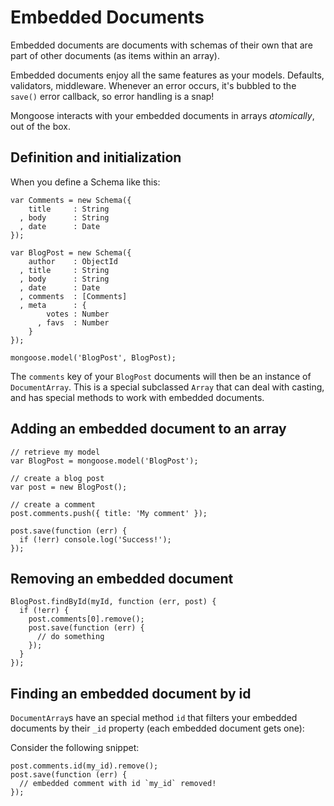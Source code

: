
Embedded Documents
==================

Embedded documents are documents with schemas of their own that are part of
other documents (as items within an array).

Embedded documents enjoy all the same features as your models. Defaults,
validators, middleware. Whenever an error occurs, it's bubbled to the `save()`
error callback, so error handling is a snap!

Mongoose interacts with your embedded documents in arrays _atomically_, out of
the box.

## Definition and initialization

When you define a Schema like this:

    var Comments = new Schema({
        title     : String
      , body      : String
      , date      : Date
    });

    var BlogPost = new Schema({
        author    : ObjectId
      , title     : String
      , body      : String
      , date      : Date
      , comments  : [Comments]
      , meta      : {
            votes : Number
          , favs  : Number
        }
    });

    mongoose.model('BlogPost', BlogPost);

The `comments` key of your `BlogPost` documents will then be an instance of
`DocumentArray`. This is a special subclassed `Array` that can deal with
casting, and has special methods to work with embedded documents.

## Adding an embedded document to an array

    // retrieve my model
    var BlogPost = mongoose.model('BlogPost');

    // create a blog post
    var post = new BlogPost();

    // create a comment
    post.comments.push({ title: 'My comment' });

    post.save(function (err) {
      if (!err) console.log('Success!');
    });

## Removing an embedded document

    BlogPost.findById(myId, function (err, post) {
      if (!err) {
        post.comments[0].remove();
        post.save(function (err) {
          // do something
        });
      }
    });

## Finding an embedded document by id

`DocumentArray`s have an special method `id` that filters your embedded
documents by their `_id` property (each embedded document gets one):

Consider the following snippet:

    post.comments.id(my_id).remove();
    post.save(function (err) {
      // embedded comment with id `my_id` removed!
    });
